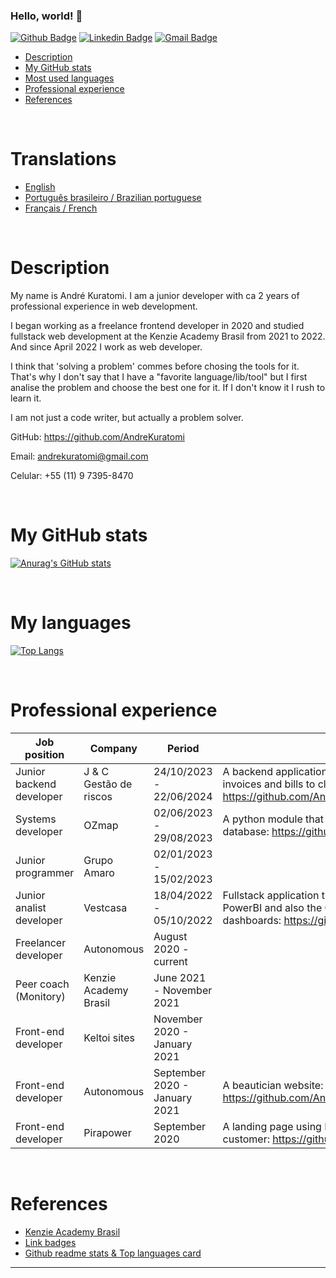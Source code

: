 ### Hello, world! 👋

[![Github Badge](https://img.shields.io/badge/-Github-000?style=flat-square&logo=Github&logoColor=white&link=https://github.com/AndreKuratomi)](https://github.com/AndreKuratomi)
[![Linkedin Badge](https://img.shields.io/badge/-LinkedIn-blue?style=flat-square&logo=Linkedin&logoColor=white&link=https://www.linkedin.com/in/andre-kuratomi/)](https://www.linkedin.com/in/andre-kuratomi/)
[![Gmail Badge](https://img.shields.io/badge/-Gmail-c14438?style=flat-square&logo=Gmail&logoColor=white&link=mailto:andrekuratomi@gmail.com)](mailto:andrekuratomi@gmail.com)

- [Description](#description)
- [My GitHub stats](#my-github-stats)
- [Most used languages](#my-languages)
- [Professional experience](#professional-experience)
- [References](#references)

<br>

# Translations

- [English](https://github.com/AndreKuratomi/AndreKuratomi)
- [Português brasileiro / Brazilian portuguese](./multilingual_readmes/README_pt-br.md)
- [Français / French](./multilingual_readmes/README_fr.md)

<br>

# Description

My name is André Kuratomi. I am a junior developer with ca 2 years of professional experience in web development. 

I began working as a freelance frontend developer in 2020 and studied fullstack web development at the Kenzie Academy Brasil from 2021 to 2022. And since April 2022 I work as web developer.

I think that 'solving a problem' commes before chosing the tools for it. That's why I don't say that I have a "favorite language/lib/tool" but I first analise the problem and choose the best one for it. If I don't know it I rush to learn it.

I am not just a code writer, but actually a problem solver.


GitHub:
https://github.com/AndreKuratomi

Email:
andrekuratomi@gmail.com

Celular:
+55 (11) 9 7395-8470


<br>

# My GitHub stats
[![Anurag's GitHub stats](https://github-readme-stats.vercel.app/api?username=AndreKuratomi&theme=dark)](https://github.com/anuraghazra/github-readme-stats)

<br>

# My languages
[![Top Langs](https://github-readme-stats.vercel.app/api/top-langs/?username=AndreKuratomi&layout=compact&how_icons=true&theme=dark)](https://github.com/anuraghazra/github-readme-stats)

<br>

# Professional experience

| Job position | Company | Period | Links
| ------ | ------ |------ | ------
| Junior backend developer| J & C Gestão de riscos | 24/10/2023 - 22/06/2024  | A backend application that automatizes monthy email sent of invoices and bills to clients: https://github.com/AndreKuratomi/finances_tables_to_db_and_mail
| Systems developer | OZmap | 02/06/2023 - 29/08/2023  | A python module that automatizes csv tables insertion to a MySQL database: https://github.com/AndreKuratomi/tables_to_db
| Junior programmer | Grupo Amaro | 02/01/2023 - 15/02/2023  | 
| Junior analist developer | Vestcasa | 18/04/2022 - 05/10/2022  | Fullstack application that logs suppliers to its dashboards in PowerBI and also the CEO's company as superuser to all dashboards: https://github.com/AndreKuratomi/PrototipoLogin
| Freelancer developer | Autonomous | August 2020 - current  | 
| Peer coach (Monitory) | Kenzie Academy Brasil | June 2021 - November 2021 | 
| Front-end developer | Keltoi sites | November 2020 - January 2021 | 
| Front-end developer | Autonomous | September 2020 - January 2021 | A beautician website: https://github.com/AndreKuratomi/Beautician-website
| Front-end developer | Pirapower | September 2020 | A landing page using HTML and CSS development to present to customer: https://github.com/AndreKuratomi/pirapower-sketch

<br>

# References
- [Kenzie Academy Brasil](https://kenzie.com.br/)
- [Link badges](https://shields.io/)
- [Github readme stats & Top languages card](https://github.com/anuraghazra/github-readme-stats)

<!--
## Translations

- [Arabic | العربية](/i18n/README.ar.md)
- [Albanian / Shqip](/i18n/README.sq.md)
- [Bangla / বাংলা](/i18n/README.bn.md)
- [Catalan / Català](/i18n/README.ca.md)
- [Danish / Dansk](/i18n/README.da.md)
- [Dutch / Nederlands](/i18n/README.nl.md)
- [English](https://github.com/supabase/supabase)
- [French / Français](/i18n/README.fr.md)
- [German / Deutsch](/i18n/README.de.md)
- [Greek / Ελληνικά](/i18n/README.gr.md)
- [Hebrew / עברית](/i18n/README.he.md)
- [Hindi / हिंदी](/i18n/README.hi.md)
- [Hungarian / Magyar](/i18n/README.hu.md)
- [Nepali / नेपाली](/i18n/README.ne.md)
- [Indonesian / Bahasa Indonesia](/i18n/README.id.md)
- [Italian / Italiano](/i18n/README.it.md)
- [Japanese / 日本語](/i18n/README.jp.md)
- [Korean / 한국어](/i18n/README.ko.md)
- [Malay / Bahasa Malaysia](/i18n/README.ms.md)
- [Norwegian (Bokmål) / Norsk (Bokmål)](/i18n/README.nb-no.md)
- [Persian / فارسی](/i18n/README.fa.md)
- [Polish / Polski](/i18n/README.pl.md)
- [Portuguese / Portuguese](/i18n/README.pt.md)
- [Portuguese (Brazilian) / Português Brasileiro](/i18n/README.pt-br.md)
- [Romanian / Română](/i18n/README.ro.md)
- [Russian / Pусский](/i18n/README.ru.md)
- [Sinhala / සිංහල](/i18n/README.si.md)
- [Spanish / Español](/i18n/README.es.md)
- [Simplified Chinese / 简体中文](/i18n/README.zh-cn.md)
- [Swedish / Svenska](/i18n/README.sv.md)
- [Thai / ไทย](/i18n/README.th.md)
- [Traditional Chinese / 繁体中文](/i18n/README.zh-tw.md)
- [Turkish / Türkçe](/i18n/README.tr.md)
- [Ukrainian / Українська](/i18n/README.uk.md)
- [Vietnamese / Tiếng Việt](/i18n/README.vi-vn.md)
- [List of translations](/i18n/languages.md) <!--- Keep only this -->

---


<!--
**AndreKuratomi/AndreKuratomi** is a ✨ _special_ ✨ repository because its `README.md` (this file) appears on your GitHub profile.

Here are some ideas to get you started:

- 🔭 I’m currently working on ...
- 🌱 I’m currently learning ...
- 👯 I’m looking to collaborate on ...
- 🤔 I’m looking for help with ...
- 💬 Ask me about ...
- 📫 How to reach me: ...
- 😄 Pronouns: ...
- ⚡ Fun fact: ...
-->
